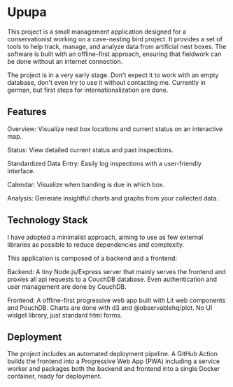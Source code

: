 # Upupa

This project is a small management application designed for a conservationist working on a cave-nesting bird project. It provides a set of tools to help track, manage, and analyze data from artificial nest boxes. The software is built with an offline-first approach, ensuring that fieldwork can be done without an internet connection. 

The project is in a very early stage. Don't expect it to work with an empty database, don't even try to use it without contacting me. Currently in german, but first steps for internationalization are done.

## Features

Overview: Visualize nest box locations and current status on an interactive map.

Status: View detailed current status and past inspections.

Standardized Data Entry: Easily log inspections with a user-friendly interface.

Calendar: Visualize when banding is due in which box.

Analysis: Generate insightful charts and graphs from your collected data.

## Technology Stack

I have adopted a minimalist approach, aiming to use as few external libraries as possible to reduce dependencies and complexity.

This application is composed of a backend and a frontend:

Backend: A tiny Node.js/Express server that mainly serves the frontend and proxies all api requests to a CouchDB database. Even authentication and user management are done by CouchDB.

Frontend: A offline-first progressive web app built with Lit web components and PouchDB. Charts are done with d3 and @observablehq/plot. No UI widget library, just standard html forms.

## Deployment

The project includes an automated deployment pipeline. A GitHub Action builds the frontend into a Progressive Web App (PWA) including a service worker and packages both the backend and frontend into a single Docker container, ready for deployment.



